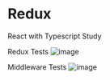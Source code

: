 # Redux
React with Typescript Study

Redux Tests
![image](https://github.com/siwooJang/Redux/assets/88125431/7c3d82b1-c744-4676-802e-08584e4417e1)

Middleware Tests
![image](https://github.com/siwooJang/Redux/assets/88125431/1f411b68-9236-458a-81b3-4d5421c73bb8)
